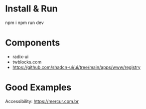 # Install & Run

npm i
npm run dev

# Components

- radix-ui
- twblocks.com
- https://github.com/shadcn-ui/ui/tree/main/apps/www/registry

# Good Examples

Accessibility: https://mercur.com.br

